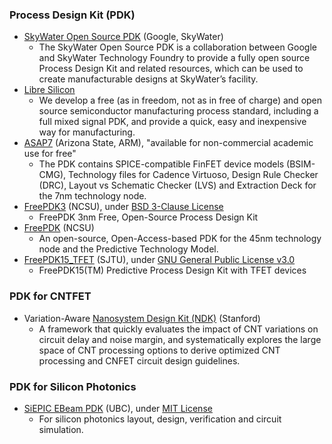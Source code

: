 ### Process Design Kit (PDK)
+ [SkyWater Open Source PDK](https://github.com/google/skywater-pdk) (Google, SkyWater)
  - The SkyWater Open Source PDK is a collaboration between Google and SkyWater Technology Foundry to provide a fully open source Process Design Kit and related resources, which can be used to create manufacturable designs at SkyWater’s facility.
+ [Libre Silicon](https://libresilicon.com/)
  - We develop a free (as in freedom, not as in free of charge) and open source semiconductor manufacturing process standard, including a full mixed signal PDK, and provide a quick, easy and inexpensive way for manufacturing.
+ [ASAP7](http://asap.asu.edu/asap/) (Arizona State, ARM), "available for non-commercial academic use for free"
  - The PDK contains SPICE-compatible FinFET device models (BSIM-CMG), Technology files for Cadence Virtuoso, Design Rule Checker (DRC), Layout vs Schematic Checker (LVS) and Extraction Deck for the 7nm technology node.
+ [FreePDK3](https://github.com/ncsu-eda/FreePDK3) (NCSU), under [BSD 3-Clause License](https://github.com/ncsu-eda/FreePDK3/blob/main/LICENSE)
  - FreePDK 3nm Free, Open-Source Process Design Kit
+ [FreePDK](https://www.eda.ncsu.edu/wiki/FreePDK) (NCSU)
  - An open-source, Open-Access-based PDK for the 45nm technology node and the Predictive Technology Model.
+ [FreePDK15_TFET](https://github.com/SJTU-YONGFU-RESEARCH-GRP/FreePDK15_TFET) (SJTU), under [GNU General Public License v3.0](https://github.com/SJTU-YONGFU-RESEARCH-GRP/FreePDK15_TFET/blob/main/LICENSE)
  - FreePDK15(TM) Predictive Process Design Kit with TFET devices

### PDK for CNTFET
- Variation-Aware [Nanosystem Design Kit (NDK)](https://nanohub.org/resources/22582) (Stanford)
  - A framework that quickly evaluates the impact of CNT variations on circuit delay and noise margin, and systematically explores the large space of CNT processing options to derive optimized CNT processing and CNFET circuit design guidelines.

### PDK for Silicon Photonics
- [SiEPIC EBeam PDK](https://github.com/SiEPIC/SiEPIC_EBeam_PDK) (UBC), under [MIT License](https://github.com/SiEPIC/SiEPIC_EBeam_PDK/blob/master/LICENSE.md)
  - For silicon photonics layout, design, verification and circuit simulation.
